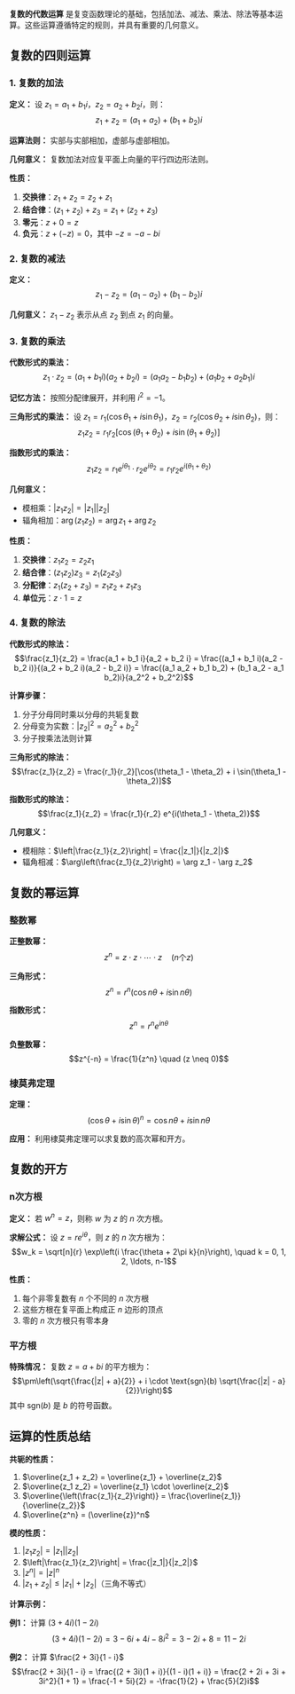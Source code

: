 **复数的代数运算** 是复变函数理论的基础，包括加法、减法、乘法、除法等基本运算。这些运算遵循特定的规则，并具有重要的几何意义。

## 复数的四则运算

### 1. 复数的加法

**定义：**
设 $z_1 = a_1 + b_1 i$，$z_2 = a_2 + b_2 i$，则：
$$z_1 + z_2 = (a_1 + a_2) + (b_1 + b_2)i$$

**运算法则：**
实部与实部相加，虚部与虚部相加。

**几何意义：**
复数加法对应复平面上向量的平行四边形法则。

**性质：**
1. **交换律**：$z_1 + z_2 = z_2 + z_1$
2. **结合律**：$(z_1 + z_2) + z_3 = z_1 + (z_2 + z_3)$
3. **零元**：$z + 0 = z$
4. **负元**：$z + (-z) = 0$，其中 $-z = -a - bi$

### 2. 复数的减法

**定义：**
$$z_1 - z_2 = (a_1 - a_2) + (b_1 - b_2)i$$

**几何意义：**
$z_1 - z_2$ 表示从点 $z_2$ 到点 $z_1$ 的向量。

### 3. 复数的乘法

**代数形式的乘法：**
$$z_1 \cdot z_2 = (a_1 + b_1 i)(a_2 + b_2 i) = (a_1 a_2 - b_1 b_2) + (a_1 b_2 + a_2 b_1)i$$

**记忆方法：**
按照分配律展开，并利用 $i^2 = -1$。

**三角形式的乘法：**
设 $z_1 = r_1(\cos \theta_1 + i \sin \theta_1)$，$z_2 = r_2(\cos \theta_2 + i \sin \theta_2)$，则：
$$z_1 z_2 = r_1 r_2[\cos(\theta_1 + \theta_2) + i \sin(\theta_1 + \theta_2)]$$

**指数形式的乘法：**
$$z_1 z_2 = r_1 e^{i\theta_1} \cdot r_2 e^{i\theta_2} = r_1 r_2 e^{i(\theta_1 + \theta_2)}$$

**几何意义：**
- 模相乘：$|z_1 z_2| = |z_1| |z_2|$
- 辐角相加：$\arg(z_1 z_2) = \arg z_1 + \arg z_2$

**性质：**
1. **交换律**：$z_1 z_2 = z_2 z_1$
2. **结合律**：$(z_1 z_2) z_3 = z_1 (z_2 z_3)$
3. **分配律**：$z_1(z_2 + z_3) = z_1 z_2 + z_1 z_3$
4. **单位元**：$z \cdot 1 = z$

### 4. 复数的除法

**代数形式的除法：**
$$\frac{z_1}{z_2} = \frac{a_1 + b_1 i}{a_2 + b_2 i} = \frac{(a_1 + b_1 i)(a_2 - b_2 i)}{(a_2 + b_2 i)(a_2 - b_2 i)} = \frac{(a_1 a_2 + b_1 b_2) + (b_1 a_2 - a_1 b_2)i}{a_2^2 + b_2^2}$$

**计算步骤：**
1. 分子分母同时乘以分母的共轭复数
2. 分母变为实数：$|z_2|^2 = a_2^2 + b_2^2$
3. 分子按乘法法则计算

**三角形式的除法：**
$$\frac{z_1}{z_2} = \frac{r_1}{r_2}[\cos(\theta_1 - \theta_2) + i \sin(\theta_1 - \theta_2)]$$

**指数形式的除法：**
$$\frac{z_1}{z_2} = \frac{r_1}{r_2} e^{i(\theta_1 - \theta_2)}$$

**几何意义：**
- 模相除：$\left|\frac{z_1}{z_2}\right| = \frac{|z_1|}{|z_2|}$
- 辐角相减：$\arg\left(\frac{z_1}{z_2}\right) = \arg z_1 - \arg z_2$

## 复数的幂运算

### 整数幂

**正整数幂：**
$$z^n = z \cdot z \cdot \cdots \cdot z \quad (n \text{个} z)$$

**三角形式：**
$$z^n = r^n(\cos n\theta + i \sin n\theta)$$

**指数形式：**
$$z^n = r^n e^{in\theta}$$

**负整数幂：**
$$z^{-n} = \frac{1}{z^n} \quad (z \neq 0)$$

### 棣莫弗定理

**定理：**
$$(\cos \theta + i \sin \theta)^n = \cos n\theta + i \sin n\theta$$

**应用：**
利用棣莫弗定理可以求复数的高次幂和开方。

## 复数的开方

### n次方根

**定义：**
若 $w^n = z$，则称 $w$ 为 $z$ 的 $n$ 次方根。

**求解公式：**
设 $z = r e^{i\theta}$，则 $z$ 的 $n$ 次方根为：
$$w_k = \sqrt[n]{r} \exp\left(i \frac{\theta + 2\pi k}{n}\right), \quad k = 0, 1, 2, \ldots, n-1$$

**性质：**
1. 每个非零复数有 $n$ 个不同的 $n$ 次方根
2. 这些方根在复平面上构成正 $n$ 边形的顶点
3. 零的 $n$ 次方根只有零本身

### 平方根

**特殊情况：**
复数 $z = a + bi$ 的平方根为：
$$\pm\left(\sqrt{\frac{|z| + a}{2}} + i \cdot \text{sgn}(b) \sqrt{\frac{|z| - a}{2}}\right)$$
其中 $\text{sgn}(b)$ 是 $b$ 的符号函数。

## 运算的性质总结

**共轭的性质：**
1. $\overline{z_1 + z_2} = \overline{z_1} + \overline{z_2}$
2. $\overline{z_1 z_2} = \overline{z_1} \cdot \overline{z_2}$
3. $\overline{\left(\frac{z_1}{z_2}\right)} = \frac{\overline{z_1}}{\overline{z_2}}$
4. $\overline{z^n} = (\overline{z})^n$

**模的性质：**
1. $|z_1 z_2| = |z_1| |z_2|$
2. $\left|\frac{z_1}{z_2}\right| = \frac{|z_1|}{|z_2|}$
3. $|z^n| = |z|^n$
4. $|z_1 + z_2| \leq |z_1| + |z_2|$（三角不等式）

**计算示例：**

**例1：** 计算 $(3 + 4i)(1 - 2i)$
$$(3 + 4i)(1 - 2i) = 3 - 6i + 4i - 8i^2 = 3 - 2i + 8 = 11 - 2i$$

**例2：** 计算 $\frac{2 + 3i}{1 - i}$
$$\frac{2 + 3i}{1 - i} = \frac{(2 + 3i)(1 + i)}{(1 - i)(1 + i)} = \frac{2 + 2i + 3i + 3i^2}{1 + 1} = \frac{-1 + 5i}{2} = -\frac{1}{2} + \frac{5}{2}i$$